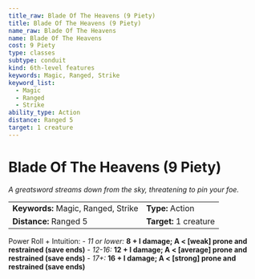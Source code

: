 ```yaml
---
title_raw: Blade Of The Heavens (9 Piety)
title: Blade Of The Heavens (9 Piety)
name_raw: Blade Of The Heavens
name: Blade Of The Heavens
cost: 9 Piety
type: classes
subtype: conduit
kind: 6th-level features
keywords: Magic, Ranged, Strike
keyword_list:
  - Magic
  - Ranged
  - Strike
ability_type: Action
distance: Ranged 5
target: 1 creature
---
```


# Blade Of The Heavens (9 Piety)

*A greatsword streams down from the sky, threatening to pin your foe.*

|                                     |                        |
| :---------------------------------- | :--------------------- |
| **Keywords:** Magic, Ranged, Strike | **Type:** Action       |
| **Distance:** Ranged 5              | **Target:** 1 creature |

Power Roll + Intuition: - *11 or lower:* **8 + I damage; A \< \[weak\] prone and restrained (save ends)** - *12-16:* **12 + I damage; A \< \[average\] prone and restrained (save ends)** - *17+:* **16 + I damage; A \< \[strong\] prone and restrained (save ends)**
